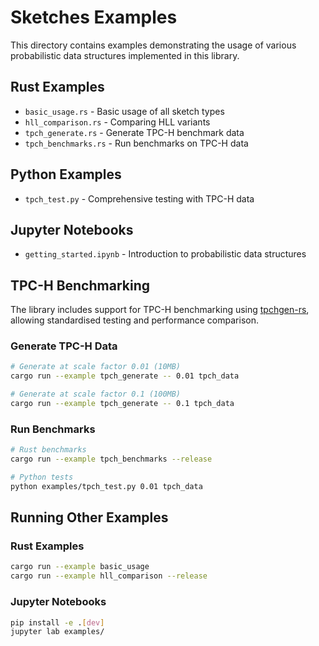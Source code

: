 # Sketches Examples

This directory contains examples demonstrating the usage of various probabilistic data structures implemented in this library.

## Rust Examples
- `basic_usage.rs` - Basic usage of all sketch types
- `hll_comparison.rs` - Comparing HLL variants
- `tpch_generate.rs` - Generate TPC-H benchmark data
- `tpch_benchmarks.rs` - Run benchmarks on TPC-H data

## Python Examples
- `tpch_test.py` - Comprehensive testing with TPC-H data

## Jupyter Notebooks
- `getting_started.ipynb` - Introduction to probabilistic data structures

## TPC-H Benchmarking

The library includes support for TPC-H benchmarking using [tpchgen-rs](https://github.com/clflushopt/tpchgen-rs), allowing standardised testing and performance comparison.

### Generate TPC-H Data
```bash
# Generate at scale factor 0.01 (10MB)
cargo run --example tpch_generate -- 0.01 tpch_data

# Generate at scale factor 0.1 (100MB)
cargo run --example tpch_generate -- 0.1 tpch_data
```

### Run Benchmarks
```bash
# Rust benchmarks
cargo run --example tpch_benchmarks --release

# Python tests
python examples/tpch_test.py 0.01 tpch_data
```

## Running Other Examples

### Rust Examples
```bash
cargo run --example basic_usage
cargo run --example hll_comparison --release
```

### Jupyter Notebooks
```bash
pip install -e .[dev]
jupyter lab examples/
```